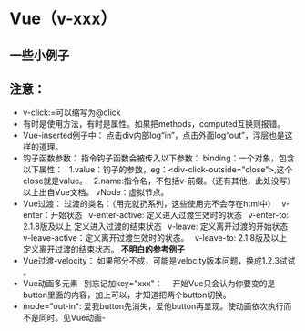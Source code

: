 # Vue（v-xxx）
## 一些小例子
## 注意：
- v-click:=可以缩写为@click
- 有时是使用方法，有时是属性。如果把methods，computed互换则报错。
- Vue-inserted例子中：
点击div内部log“in”，点击外面log“out”，浮层也是这样的道理。
- 钩子函数参数：
指令钩子函数会被传入以下参数：
binding：一个对象，包含以下属性：
&ensp;1.value：钩子的参数，eg：&lt;div-click-outside="close"></div>,这个close就是value。
&ensp;2.name:指令名，不包括v-前缀。（还有其他，此处没写）以上出自Vue文档。
vNode：虚拟节点。
- Vue过渡：
 过渡的类名：（用完就扔系列，这些使用完不会存在html中）
 &ensp;v-enter：开始状态
 &ensp;v-enter-active: 定义进入过渡生效时的状态
 &ensp;v-enter-to: 2.1.8版及以上 定义进入过渡的结束状态
 &ensp;v-leave: 定义离开过渡的开始状态
 &ensp;v-leave-active：定义离开过渡生效时的状态。
 &ensp;v-leave-to: 2.1.8版及以上 定义离开过渡的结束状态。
 **不明白的参考例子**
 - Vue过渡-velocity：
 如果部分不成，可能是velocity版本问题，换成1.2.3试试 。
- Vue动画多元素
&ensp;别忘记加key="xxx"：
&ensp;&ensp;开始Vue只会认为你要变的是button里面的内容，加上可以，才知道把两个button切换。
- mode="out-in":
爱我button先消失，爱他button再显现。使动画依次执行而不是同时。见Vue动画-